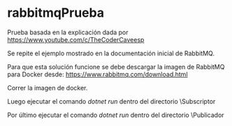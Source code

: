 # rabbitmqPrueba
Prueba basada en la explicación dada por https://www.youtube.com/c/TheCoderCaveesp

Se repite el ejemplo mostrado en la documentación inicial de RabbitMQ.

Para que esta solución funcione se debe descargar la imagen de RabbitMQ para Docker desde: https://www.rabbitmq.com/download.html

Correr la imagen de docker.

Luego ejecutar el comando *dotnet run* dentro del directorio \Subscriptor

Por último ejecutar el comando *dotnet run* dentro del directorio \Publicador
